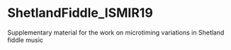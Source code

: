 # ShetlandFiddle_ISMIR19
Supplementary material for the work on microtiming variations in Shetland fiddle music
